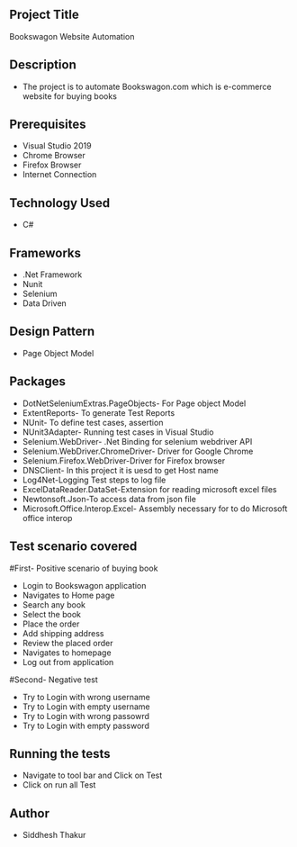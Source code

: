## Project Title

Bookswagon Website Automation


## Description

* The project is to automate Bookswagon.com which is e-commerce website for buying books

## Prerequisites

* Visual Studio 2019  
* Chrome Browser  
* Firefox Browser
* Internet Connection

## Technology Used

* C#

## Frameworks

* .Net Framework  
* Nunit  
* Selenium  
* Data Driven  

## Design Pattern

* Page Object Model

## Packages

* DotNetSeleniumExtras.PageObjects- For Page object Model  
* ExtentReports- To generate Test Reports   
* NUnit- To define test cases, assertion  
* NUnit3Adapter- Running test cases in Visual Studio  
* Selenium.WebDriver- .Net Binding for selenium webdriver API  
* Selenium.WebDriver.ChromeDriver- Driver for Google Chrome  
* Selenium.Firefox.WebDriver-Driver for Firefox browser
* DNSClient- In this project it is uesd to get Host name
* Log4Net-Logging Test steps to log file
* ExcelDataReader.DataSet-Extension for reading microsoft excel files
* Newtonsoft.Json-To access data from json file
* Microsoft.Office.Interop.Excel- Assembly necessary for to do Microsoft office interop

## Test scenario covered

  #First- Positive scenario of buying book
  
* Login to Bookswagon application  
* Navigates to Home page  
* Search any book  
* Select the book 
* Place the order
* Add shipping address 
* Review the placed order
* Navigates to homepage  
* Log out from application  

 #Second- Negative test 
 
* Try to Login with wrong username
* Try to Login with empty username
* Try to Login with wrong passowrd
* Try to Login with empty password
  

## Running the tests

* Navigate to tool bar and Click on Test  
* Click on run all Test

## Author

* Siddhesh Thakur